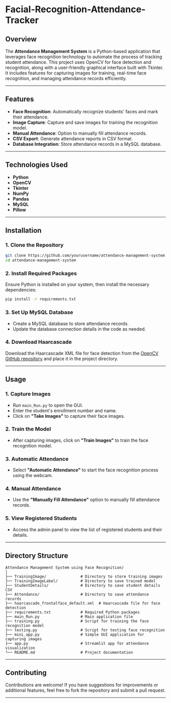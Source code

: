 
# Facial-Recognition-Attendance-Tracker

## Overview
The **Attendance Management System** is a Python-based application that leverages face recognition technology to automate the process of tracking student attendance. This project uses OpenCV for face detection and recognition, along with a user-friendly graphical interface built with Tkinter. It includes features for capturing images for training, real-time face recognition, and managing attendance records efficiently.

---

## Features
- **Face Recognition**: Automatically recognize students' faces and mark their attendance.
- **Image Capture**: Capture and save images for training the recognition model.
- **Manual Attendance**: Option to manually fill attendance records.
- **CSV Export**: Generate attendance reports in CSV format.
- **Database Integration**: Store attendance records in a MySQL database.

---

## Technologies Used
- **Python**
- **OpenCV**
- **Tkinter**
- **NumPy**
- **Pandas**
- **MySQL**
- **Pillow**

---

## Installation

### 1. Clone the Repository
```bash
git clone https://github.com/yourusername/attendance-management-system.git
cd attendance-management-system
```

### 2. Install Required Packages
Ensure Python is installed on your system, then install the necessary dependencies:
```bash
pip install -r requirements.txt
```

### 3. Set Up MySQL Database
- Create a MySQL database to store attendance records.
- Update the database connection details in the code as needed.

### 4. Download Haarcascade
Download the Haarcascade XML file for face detection from the [OpenCV GitHub repository](https://github.com/opencv/opencv) and place it in the project directory.

---

## Usage

### 1. Capture Images
- Run `main_Run.py` to open the GUI.
- Enter the student's enrollment number and name.
- Click on **"Take Images"** to capture their face images.

### 2. Train the Model
- After capturing images, click on **"Train Images"** to train the face recognition model.

### 3. Automatic Attendance
- Select **"Automatic Attendance"** to start the face recognition process using the webcam.

### 4. Manual Attendance
- Use the **"Manually Fill Attendance"** option to manually fill attendance records.

### 5. View Registered Students
- Access the admin panel to view the list of registered students and their details.

---

## Directory Structure
```plaintext
Attendance Management System using Face Recognition/
│
├── TrainingImage/               # Directory to store training images
├── TrainingImageLabel/          # Directory to save trained model
├── StudentDetails/              # Directory to save student details CSV
├── Attendance/                  # Directory to save attendance records
├── haarcascade_frontalface_default.xml  # Haarcascade file for face detection
├── requirements.txt             # Required Python packages
├── main_Run.py                  # Main application file
├── training.py                  # Script for training the face recognition model
├── testing.py                   # Script for testing face recognition
├── mini_app.py                  # Simple GUI application for capturing images
├── app.py                       # Streamlit app for attendance visualization
└── README.md                    # Project documentation
```

---

## Contributing
Contributions are welcome! If you have suggestions for improvements or additional features, feel free to fork the repository and submit a pull request.

---

